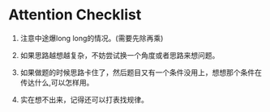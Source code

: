 # Attention Checklist 

1. 注意中途爆long long的情况。(需要先除再乘)

2. 如果思路越想越复杂，不妨尝试换一个角度或者思路来想问题。 

3. 如果做题的时候思路卡住了，然后题目又有一个条件没用上，想想那个条件在传达什么,可以怎样用。

4. 实在想不出来，记得还可以打表找规律。
